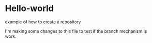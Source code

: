 # Hello-world
example of how to create a repository

I'm making some changes to this file to test if the branch mechanism is work.
